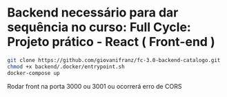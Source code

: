# Backend necessário para dar sequência no curso: Full Cycle: Projeto prático - React ( Front-end ) 

```bash
git clone https://github.com/giovanifranz/fc-3.0-backend-catalogo.git
chmod +x backend/.docker/entrypoint.sh
docker-compose up
```

Rodar front na porta 3000 ou 3001 ou ocorrerá erro de CORS
